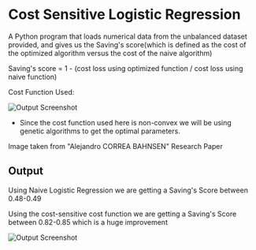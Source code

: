 
# Cost Sensitive Logistic Regression

A Python program that loads numerical data from the unbalanced dataset provided, and gives us the Saving's score(which is defined as the cost of the optimized algorithm versus the cost of the naive algorithm)

Saving's score = 1 - (cost loss using optimized function / cost loss using naive function)

Cost Function Used:

![Output Screenshot](https://via.placeholder.com/468x300?text=App+Screenshot+Here)

- Since the cost function used here is non-convex we will be using genetic algorithms to get the optimal parameters.

Image taken from "Alejandro CORREA BAHNSEN" Research Paper
## Output

Using Naive Logistic Regression we are getting a Saving's Score between 0.48-0.49

Using the cost-sensitive cost function we are getting a Saving's Score between 0.82-0.85 which is a huge improvement

![Output Screenshot](https://via.placeholder.com/468x300?text=App+Screenshot+Here)

